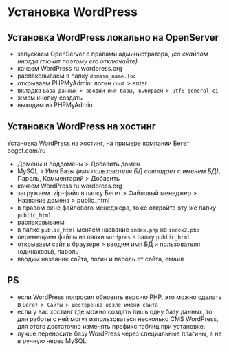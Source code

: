# Установка WordPress

## Установка WordPress локально на OpenServer
* запускаем OpenServer с правами администратора, *(со скайпом иногда глючит поэтому его отключайте)*
* качаем WordPress ru.wordpress.org
* распаковываем в папку `domain_name.loc`
* открываем PHPMyAdmin: логин `root` > enter
* вкладка `База данных > вводим имя базы, выбираем > utf8_general_ci`
* жмем кнопку создать
* выходим из PHPMyAdmin

## Установка WordPress на хостинг
Установка WordPress на хостинг, на примере компании Бегет beget.com/ru

* Домены и поддомены > Добавить домен
* MySQL > Имя Базы *(имя пользователя БД совпадает с именем БД)*, Пароль, Комментарий > Добавить
* качаем WordPress ru.wordpress.org
* загружаем .zip-файл в папку Бегет > Файловый менеджер > Название домена > public_html
* в правом окне файлового менеджера, тоже откройте эту же папку `public_html`
* распаковываем
* в папке `public_html` меняем название `index.php` на `index2.php`
* перемещаем файлы из папки `wordpres` в папку `public_html`
* открываем сайт в браузере > вводим имя БД и пользователя (одинаковы), пароль
* вводим название сайта, логин и пароль от сайта, емаил

## PS
* если WordPress попросил обновить версию PHP, это можно сделать в `Бегет > Сайты > шестеренка возле имени сайта`
* если у вас хостинг где можно создать лишь одну базу данных, то для работы с ней могут изпользоваться несколько CMS WordPress, для этого достаточно изменять префикс таблиц при установке.
* лучше переносить базу WordPress через специальные плагины, а не в ручную через MySQL.
